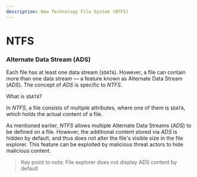 ```yaml
---
description: New Technology File System (NTFS)
---
```


# NTFS

### Alternate Data Stream (ADS)

Each file has at least one data stream (`$DATA`). However, a file can contain more than one data stream — a feature known as Alternate Data Stream (_ADS_). The concept of _ADS_ is specific to _NTFS_.

What is `$DATA`?

In _NTFS_, a file consists of multiple attributes, where one of them is `$DATA`, which holds the actual content of a file.&#x20;

As mentioned earlier, _NTFS_ allows multiple Alternate Data Streams (_ADS_) to be defined on a file. However, the additional content stored via _ADS_ is hidden by default, and thus does not alter the file's visible size in the file explorer. This feature can be exploited by malicious threat actors to hide malicious content.&#x20;

> Key point to note: File explorer does not display ADS content by default&#x20;

